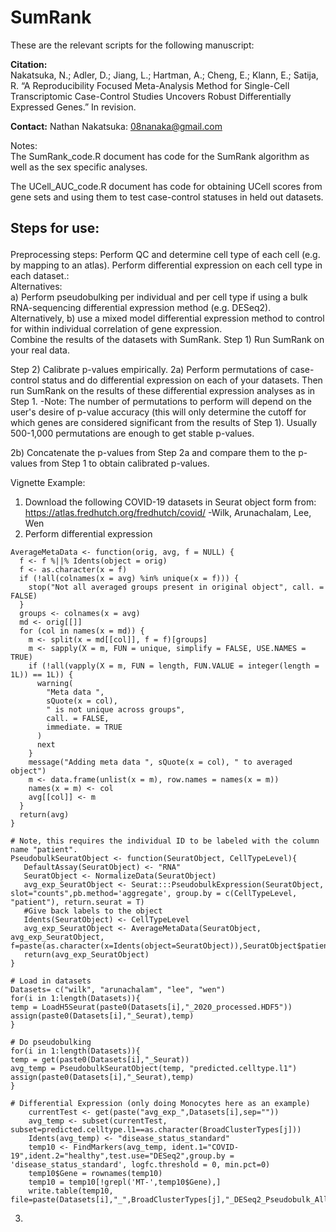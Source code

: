 # SumRank

These are the relevant scripts for the following manuscript:

**Citation:** 
<br/>
Nakatsuka, N.; Adler, D.; Jiang, L.; Hartman, A.; Cheng, E.; Klann, E.; Satija, R. “A Reproducibility Focused Meta-Analysis Method for Single-Cell Transcriptomic Case-Control Studies Uncovers Robust Differentially Expressed Genes.” In revision.

**Contact:** Nathan Nakatsuka: 08nanaka@gmail.com


Notes:
<br/>
The SumRank_code.R document has code for the SumRank algorithm as well as the sex specific analyses.

The UCell_AUC_code.R document has code for obtaining UCell scores from gene sets and using them to test case-control statuses in held out datasets.



## <p>Steps for use:</p>

Preprocessing steps:
Perform QC and determine cell type of each cell (e.g. by mapping to an atlas).
Perform differential expression on each cell type in each dataset.:<br/>
Alternatives: <br/>
a) Perform pseudobulking per individual and per cell type if using a bulk RNA-sequencing differential expression method (e.g. DESeq2). 
Alternatively, b) use a mixed model differential expression method to control for within individual correlation of gene expression.
<br/>
Combine the results of the datasets with SumRank.
Step 1) Run SumRank on your real data.

Step 2) Calibrate p-values empirically.
2a) Perform permutations of case-control status and do differential expression on each of your datasets. Then run SumRank on the results of these differential expression analyses as in Step 1.
-Note: The number of permutations to perform will depend on the user's desire of p-value accuracy (this will only determine the cutoff for which genes are considered significant from the results of Step 1). Usually 500-1,000 permutations are enough to get stable p-values.



2b) Concatenate the p-values from Step 2a and compare them to the p-values from Step 1 to obtain calibrated p-values.

















Vignette Example:
1) Download the following COVID-19 datasets in Seurat object form from: https://atlas.fredhutch.org/fredhutch/covid/
-Wilk, Arunachalam, Lee, Wen
2) Perform differential expression
```
AverageMetaData <- function(orig, avg, f = NULL) {
  f <- f %||% Idents(object = orig)
  f <- as.character(x = f)
  if (!all(colnames(x = avg) %in% unique(x = f))) {
    stop("Not all averaged groups present in original object", call. = FALSE)
  }
  groups <- colnames(x = avg)
  md <- orig[[]]
  for (col in names(x = md)) {
    m <- split(x = md[[col]], f = f)[groups]
    m <- sapply(X = m, FUN = unique, simplify = FALSE, USE.NAMES = TRUE)
    if (!all(vapply(X = m, FUN = length, FUN.VALUE = integer(length = 1L)) == 1L)) {
      warning(
        "Meta data ",
        sQuote(x = col),
        " is not unique across groups",
        call. = FALSE,
        immediate. = TRUE
      )
      next
    }
    message("Adding meta data ", sQuote(x = col), " to averaged object")
    m <- data.frame(unlist(x = m), row.names = names(x = m))
    names(x = m) <- col
    avg[[col]] <- m
  }
  return(avg)
}

# Note, this requires the individual ID to be labeled with the column name "patient".
PseudobulkSeuratObject <- function(SeuratObject, CellTypeLevel){
   DefaultAssay(SeuratObject) <- "RNA"
   SeuratObject <- NormalizeData(SeuratObject)
   avg_exp_SeuratObject <- Seurat:::PseudobulkExpression(SeuratObject, slot="counts",pb.method='aggregate', group.by = c(CellTypeLevel, "patient"), return.seurat = T)
   #Give back labels to the object
   Idents(SeuratObject) <- CellTypeLevel
   avg_exp_SeuratObject <- AverageMetaData(SeuratObject, avg_exp_SeuratObject, f=paste(as.character(x=Idents(object=SeuratObject)),SeuratObject$patient,sep='_'))
   return(avg_exp_SeuratObject)
}

# Load in datasets
Datasets= c("wilk", "arunachalam", "lee", "wen")
for(i in 1:length(Datasets)){
temp = LoadH5Seurat(paste0(Datasets[i],"_2020_processed.HDF5"))
assign(paste0(Datasets[i],"_Seurat),temp)
}

# Do pseudobulking
for(i in 1:length(Datasets)){
temp = get(paste0(Datasets[i],"_Seurat))
avg_temp = PseudobulkSeuratObject(temp, "predicted.celltype.l1")
assign(paste0(Datasets[i],"_Seurat),temp)
}

# Differential Expression (only doing Monocytes here as an example)
    currentTest <- get(paste("avg_exp_",Datasets[i],sep=""))
    avg_temp <- subset(currentTest, subset=predicted.celltype.l1==as.character(BroadClusterTypes[j]))
    Idents(avg_temp) <- "disease_status_standard"
    temp10 <- FindMarkers(avg_temp, ident.1="COVID-19",ident.2="healthy",test.use="DESeq2",group.by = 'disease_status_standard', logfc.threshold = 0, min.pct=0)
    temp10$Gene = rownames(temp10)
    temp10 = temp10[!grepl('MT-',temp10$Gene),]
    write.table(temp10, file=paste(Datasets[i],"_",BroadClusterTypes[j],"_DESeq2_Pseudobulk_All.txt",sep=""),sep="\t",row.names=FALSE,col.names=TRUE,quote=FALSE)

```



3) 











   


